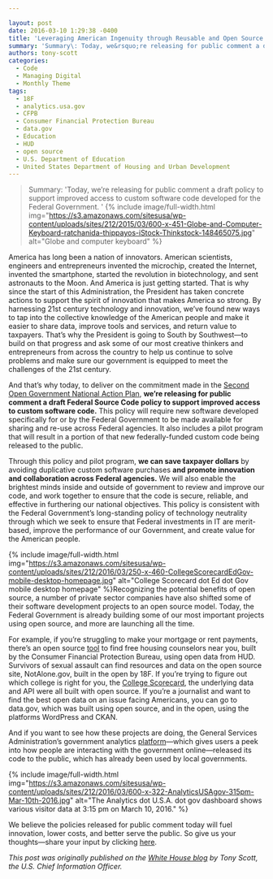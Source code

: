 ```yaml
---

layout: post
date: 2016-03-10 1:29:38 -0400
title: 'Leveraging American Ingenuity through Reusable and Open Source Software'
summary: 'Summary\: Today, we&rsquo;re releasing for public comment a draft policy to support improved access to custom software code developed for the Federal Government. America has long been a nation of innovators. American scientists, engineers and entrepreneurs invented the microchip, created the Internet, invented the smartphone, started the revolution in biotechnology, and sent astronauts to the'
authors: tony-scott
categories:
  - Code
  - Managing Digital
  - Monthly Theme
tags:
  - 18F
  - analytics.usa.gov
  - CFPB
  - Consumer Financial Protection Bureau
  - data.gov
  - Education
  - HUD
  - open source
  - U.S. Department of Education
  - United States Department of Housing and Urban Development
---
```


> Summary: 'Today, we’re releasing for public comment a draft policy to support improved access to custom software code developed for the Federal Government. '
{% include image/full-width.html img="https://s3.amazonaws.com/sitesusa/wp-content/uploads/sites/212/2015/03/600-x-451-Globe-and-Computer-Keyboard-ratchanida-thippayos-iStock-Thinkstock-148465075.jpg" alt="Globe and computer keyboard" %} 

America has long been a nation of innovators. American scientists, engineers and entrepreneurs invented the microchip, created the Internet, invented the smartphone, started the revolution in biotechnology, and sent astronauts to the Moon. And America is just getting started. That is why since the start of this Administration, the President has taken concrete actions to support the spirit of innovation that makes America so strong. By harnessing 21st century technology and innovation, we’ve found new ways to tap into the collective knowledge of the American people and make it easier to share data, improve tools and services, and return value to taxpayers. That&#8217;s why the President is going to South by Southwest—to build on that progress and ask some of our most creative thinkers and entrepreneurs from across the country to help us continue to solve problems and make sure our government is equipped to meet the challenges of the 21st century.

And that’s why today, to deliver on the commitment made in the [Second Open Government National Action Plan](https://www.whitehouse.gov/sites/default/files/microsites/ostp/new_nap_commitments_report_092314.pdf), **we’re releasing for public comment a draft Federal Source Code policy to support improved access to custom software code.** This policy will require new software developed specifically for or by the Federal Government to be made available for sharing and re-use across Federal agencies. It also includes a pilot program that will result in a portion of that new federally-funded custom code being released to the public.

Through this policy and pilot program, **we can save taxpayer dollars** by avoiding duplicative custom software purchases **and promote innovation and collaboration across Federal agencies.** We will also enable the brightest minds inside and outside of government to review and improve our code, and work together to ensure that the code is secure, reliable, and effective in furthering our national objectives. This policy is consistent with the Federal Government’s long-standing policy of technology neutrality through which we seek to ensure that Federal investments in IT are merit-based, improve the performance of our Government, and create value for the American people.


{% include image/full-width.html img="https://s3.amazonaws.com/sitesusa/wp-content/uploads/sites/212/2016/03/250-x-460-CollegeScorecardEdGov-mobile-desktop-homepage.jpg" alt="College Scorecard dot Ed dot Gov mobile desktop homepage" %}Recognizing the potential benefits of open source, a number of private sector companies have also shifted some of their software development projects to an open source model. Today, the Federal Government is already building some of our most important projects using open source, and more are launching all the time.

For example, if you&#8217;re struggling to make your mortgage or rent payments, there&#8217;s an open source [tool](http://www.consumerfinance.gov/find-a-housing-counselor/) to find free housing counselors near you, built by the Consumer Financial Protection Bureau, using open data from HUD. Survivors of sexual assault can find resources and data on the open source site, NotAlone.gov, built in the open by 18F. If you&#8217;re trying to figure out which college is right for you, the [College Scorecard](https://collegescorecard.ed.gov/), the underlying data and API were all built with open source. If you&#8217;re a journalist and want to find the best open data on an issue facing Americans, you can go to data.gov, which was built using open source, and in the open, using the platforms WordPress and CKAN.

And if you want to see how these projects are doing, the General Services Administration’s government analytics [platform](https://analytics.usa.gov/)—which gives users a peek into how people are interacting with the government online—released its code to the public, which has already been used by local governments.


{% include image/full-width.html img="https://s3.amazonaws.com/sitesusa/wp-content/uploads/sites/212/2016/03/600-x-322-AnalyticsUSAgov-315pm-Mar-10th-2016.jpg" alt="The Analytics dot U.S.A. dot gov dashboard shows various visitor data at 3:15 pm on March 10, 2016." %}

We believe the policies released for public comment today will fuel innovation, lower costs, and better serve the public. So give us your thoughts—share your input by clicking [here](https://sourcecode.cio.gov/).

_This post was originally published on the [White House blog](https://www.whitehouse.gov/blog) by Tony Scott, the U.S. Chief Information Officer._